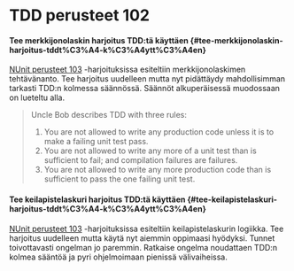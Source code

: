 # TDD perusteet 102

#### Tee merkkijonolaskin harjoitus TDD:tä käyttäen {#tee-merkkijonolaskin-harjoitus-tddt%C3%A4-k%C3%A4ytt%C3%A4en}

[NUnit perusteet 103](vscode-resource:/Users/sovelluskontti/dev/ohjelmistokehityksen-menetelmat/nunit-perusteet-103.md) -harjoituksissa esiteltiin merkkijonolaskimen tehtävänanto. Tee harjoitus uudelleen mutta nyt pidättäydy mahdollisimman tarkasti TDD:n kolmessa säännössä. Säännöt alkuperäisessä muodossaan on lueteltu alla.

> Uncle Bob describes TDD with three rules:
>
> 1. You are not allowed to write any production code unless it is to make a failing unit test pass.
> 2. You are not allowed to write any more of a unit test than is sufficient to fail; and compilation failures are failures.
> 3. You are not allowed to write any more production code than is sufficient to pass the one failing unit test.

#### Tee keilapistelaskuri harjoitus TDD:tä käyttäen {#tee-keilapistelaskuri-harjoitus-tddt%C3%A4-k%C3%A4ytt%C3%A4en}

[NUnit perusteet 103](vscode-resource:/Users/sovelluskontti/dev/ohjelmistokehityksen-menetelmat/nunit-perusteet-103.md) -harjoituksissa esiteltiin keilapistelaskurin logiikka. Tee harjoitus uudelleen mutta käytä nyt aiemmin oppimaasi hyödyksi. Tunnet toivottavasti ongelman jo paremmin. Ratkaise ongelma noudattaen TDD:n kolmea sääntöä ja pyri ohjelmoimaan pienissä välivaiheissa.

